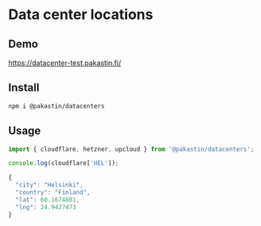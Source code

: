 # Data center locations

## Demo
https://datacenter-test.pakastin.fi/

## Install
```bash
npm i @pakastin/datacenters
```

## Usage
```js
import { cloudflare, hetzner, upcloud } from '@pakastin/datacenters';

console.log(cloudflare['HEL']);

{
  "city": "Helsinki",
  "country": "Finland",
  "lat": 60.1674881,
  "lng": 24.9427473
}
```

